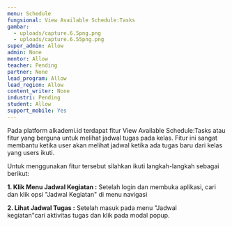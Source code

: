 ```yaml
---
menu: Schedule
fungsional: View Available Schedule:Tasks
gambar:
  - uploads/capture.6.5png.png
  - uploads/capture.6.55png.png
super_admin: Allow
admin: None
mentor: Allow
teacher: Pending
partner: None
lead_program: Allow
lead_region: Allow
content_writer: None
industri: Pending
student: Allow
support_mobile: Yes
---
```

P﻿ada platform alkademi.id terdapat fitur View Available Schedule:Tasks atau fitur yang berguna untuk melihat jadwal tugas pada kelas. Fitur ini sangat membantu ketika user akan melihat  jadwal  ketika ada tugas baru dari kelas yang users ikuti.

U﻿ntuk menggunakan fitur tersebut silahkan ikuti langkah-langkah sebagai berikut:

**1.﻿ Klik Menu Jadwal Kegiatan :** Setelah login dan membuka aplikasi, cari dan klik opsi "Jadwal Kegiatan" di menu navigasi

**2﻿. Lihat Jadwal Tugas  :** Setelah masuk pada menu "Jadwal kegiatan"cari aktivitas tugas dan klik pada modal popup.
